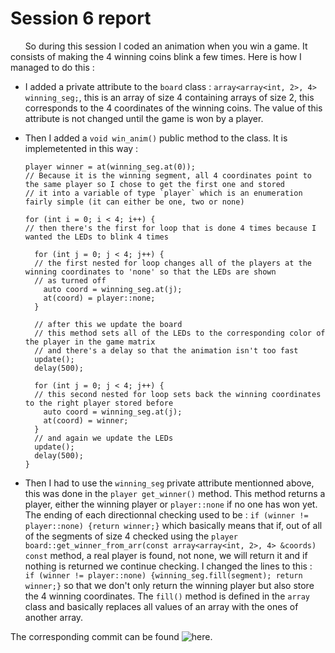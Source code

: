 # Session 6 report

&nbsp;&nbsp;&nbsp;&nbsp;&nbsp;&nbsp;So during this session I coded an animation when you win a game. It consists of making the 4 winning coins blink a few times. Here is
how I managed to do this :

- I added a private attribute to the `board` class : `array<array<int, 2>, 4> winning_seg;`, this is an array of size 4 containing arrays of size 2, this corresponds to
the 4 coordinates of the winning coins. The value of this attribute is not changed until the game is won by a player.
- Then I added a `void win_anim()` public method to the class. It is implemetented in this way :
  
  ```
  player winner = at(winning_seg.at(0));
  // Because it is the winning segment, all 4 coordinates point to the same player so I chose to get the first one and stored
  // it into a variable of type `player` which is an enumeration fairly simple (it can either be one, two or none)
  
  for (int i = 0; i < 4; i++) {
  // then there's the first for loop that is done 4 times because I wanted the LEDs to blink 4 times
  
    for (int j = 0; j < 4; j++) {
    // the first nested for loop changes all of the players at the winning coordinates to 'none' so that the LEDs are shown
    // as turned off
      auto coord = winning_seg.at(j);
      at(coord) = player::none;
    }
    
    // after this we update the board
    // this method sets all of the LEDs to the corresponding color of the player in the game matrix
    // and there's a delay so that the animation isn't too fast
    update();
    delay(500);
    
    for (int j = 0; j < 4; j++) {
    // this second nested for loop sets back the winning coordinates to the right player stored before
      auto coord = winning_seg.at(j);
      at(coord) = winner;
    }
    // and again we update the LEDs
    update();
    delay(500);
  }
  ```
 - Then I had to use the `winning_seg` private attribute mentionned above, this was done in the `player get_winner()` method.
  This method returns a player, either the winning player or `player::none` if no one has won yet. The ending of each directionnal checking used to be : `if (winner != player::none) {return winner;}`
  which basically means that if, out of all of the segments of size 4 checked using the `player board::get_winner_from_arr(const array<array<int, 2>, 4> &coords) const` method, a real player is found,
  not none, we will return it and if nothing is returned we continue checking. I changed the lines to this : <br />
  `if (winner != player::none) {winning_seg.fill(segment); return winner;}` so that we
  don't only return the winning player but also store the 4 winning coordinates. The `fill()` method is defined in the `array` class and basically replaces all values
  of an array with the ones of another array.
  
  The corresponding commit can be found ![here](https://github.com/QwEekYhyo/futuristic-original-useful-recreation/commit/d66c8f9f9c0f1503382514f250cb59cd7680f6d3).
